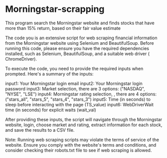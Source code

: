 # Morningstar-scrapping
This program search the Morningstar website and finds stocks that have more than 15% return, based on their fair value estimate

The code you is an extensive script for web scraping financial information from the Morningstar website using Selenium and BeautifulSoup. Before running this code, please ensure you have the required dependencies installed, such as Selenium, BeautifulSoup, and a suitable web driver ( ChromeDriver).

To execute the code, you need to provide the required inputs when prompted. Here's a summary of the inputs:

input1: Your Morningstar login email
input2: Your Morningstar login password
input3: Market selection, there are 3 options: ("NASDAQ", "NYSE", "LSE")
input4: Morningstar rating selection, , there are 4 options: ("stars_all", "stars_5", "stars_4", "stars_3")
input5: Time (in seconds) to sleep before interacting with the page (TS_value)
input6: WebDriverWait time (in seconds) for explicit waits (wait_val)

After providing these inputs, the script will navigate through the Morningstar website, login, choose market and rating, extract information for each stock, and save the results to a CSV file.

Note: Running web scraping scripts may violate the terms of service of the website. Ensure you comply with the website's terms and conditions, and consider checking their robots.txt file to see if web scraping is allowed.
